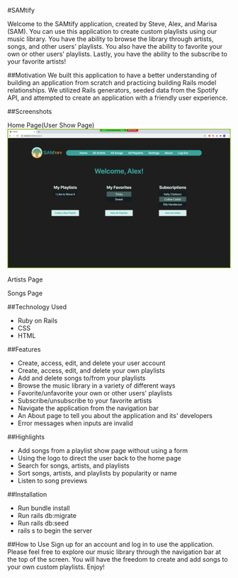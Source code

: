 #SAMtify 

Welcome to the SAMtify application, created by Steve, Alex, and Marisa (SAM). You can use this application to create custom playlists using our music library. You have the ability to browse the library through artists, songs, and other users' playlists. You also have the ability to favorite your own or other users' playlists. Lastly, you have the ability to the subscribe to your favorite artists!

##Motivation
We built this application to have a better understanding of building an application from scratch and practicing building Rails model relationships. We utilized Rails generators, seeded data from the Spotify API, and attempted to create an application with a friendly user experience. 

##Screenshots

Home Page(User Show Page)
![Home Page](https://github.com/gamil91/SAMtify/blob/main/app/assets/images/home.png)

Artists Page

Songs Page

##Technology Used
- Ruby on Rails
- CSS
- HTML

##Features
- Create, access, edit, and delete your user account
- Create, access, edit, and delete your own playlists
- Add and delete songs to/from your playlists
- Browse the music library in a variety of different ways
- Favorite/unfavorite your own or other users' playlists
- Subscribe/unsubscribe to your favorite artists
- Navigate the application from the navigation bar
- An About page to tell you about the application and its' developers
- Error messages when inputs are invalid

##Highlights
- Add songs from a playlist show page without using a form
- Using the logo to direct the user back to the home page
- Search for songs, artists, and playlists
- Sort songs, artists, and playlists by popularity or name
- Listen to song previews

##Installation
- Run bundle install
- Run rails db:migrate
- Run rails db:seed
- rails s to begin the server

##How to Use
Sign up for an account and log in to use the application. Please feel free to explore our music library through the navigation bar at the top of the screen. You will have the freedom to create and add songs to your own custom playlists. Enjoy!